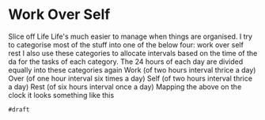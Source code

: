 # Work Over Self

Slice off Life
Life's much easier to manage when things are organised.
I try to categorise most of the stuff into one of the below four:
    work
    over
    self
    rest
I also use these categories to allocate intervals based on the time of the da for the tasks of each category.
The 24 hours of each day are divided equally into these categories again
    Work (of two hours interval thrice a day)
    Over (of one hour interval six times a day)
    Self (of two hours interval thrice a day)
    Rest (of six hours interval once a day)
Mapping the above on the clock it looks something like this

`#draft`